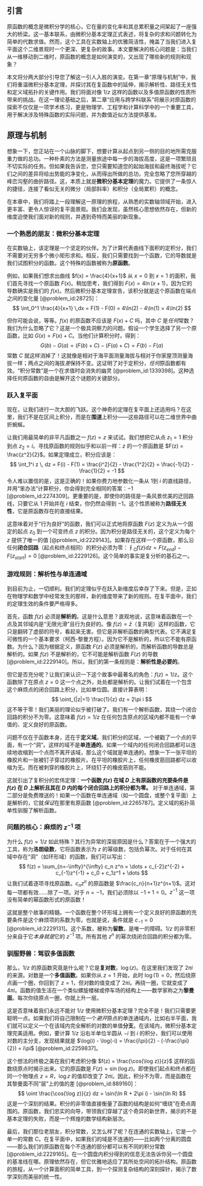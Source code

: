 ## 引言
原函数的概念是微积分学的核心，它在量的变化率和其总累积量之间架起了一座强大的桥梁。这一基本联系，由微积分基本定理正式表述，将复杂的求和问题转化为简单的代数求值。然而，这个工具在实数轴上的优雅简洁性，掩盖了当我们进入复平面这个二维景观时一个更深、更复杂的故事。本文要解决的核心问题是：当我们从一维移动到二维时，原函数的概念是如何演变的，又出现了哪些新的规则和现象？

本文将分两大部分引导您了解这一引人入胜的演变。在第一章“原理与机制”中，我们将重温微积分基本定理，并探讨其在复函数中的延伸，揭示解析性、路径无关性和定义域拓扑的关键作用。我们将面对像 $1/z$ 这样的函数以及多值原函数的性质所带来的挑战。在这一理论基础之后，第二章“应用与跨学科联系”将展示对原函数的探索不仅仅是一项学术练习，更是物理学、工程学和计算科学中的一个重要工具，用于解决涉及特殊函数的实际问题，并为数值近似方法提供基准。

## 原理与机制

想象一下，您正站在一个山脉的脚下，想要计算从起点到另一侧的目的地所需克服重力做的总功。一种朴素的方法是测量旅途中每一步的海拔高度，这是一项繁琐且不切实际的任务。但如果我告诉您，您只需要知道您的起始海拔和最终海拔呢？它们之间的差异将给出势能的净变化，从而得出所做的总功，完全忽略了您所穿越的峰峦沟壑的曲折路径。这，本质上就是**微积分基本定理**的魔力。它提供了一条惊人的捷径，连接了看似无关的微分（局部斜率）和积分（全局累积）的概念。

在本章中，我们将踏上一段理解这一原理的旅程，从熟悉的实数轴领域开始，进入更丰富、更令人惊讶的复平面景观。我们会发现，虽然核心思想依然存在，但新的维度迫使我们面对新的规则，并遇到奇特而美丽的新现象。

### 一个熟悉的朋友：微积分基本定理

在实数轴上，该定理是一个坚定的伙伴。为了计算代表曲线下面积的定积分，我们不需要对无穷多个微小矩形求和。相反，我们只需要找到一个函数，它的导数就是我们试图积分的函数。这个特殊的函数被称为**原函数**。

例如，如果我们想求出曲线 $f(x) = \frac{4}{x+1}$ 从 $x=0$ 到 $x=1$ 的面积，我们首先寻找一个原函数 $F(x)$。稍加思考，我们得到 $F(x) = 4\ln(x+1)$，因为它的导数确实是我们的 $f(x)$。然后微积分基本定理宣告，该积分就是这个原函数在端点之间的变化量 [@problem_id:28725]：
$$
\int_0^1 \frac{4}{x+1} \,dx = F(1) - F(0) = 4\ln(2) - 4\ln(1) = 4\ln(2)
$$

但你可能会说，等等。$f(x)$ 的原函数不应该是 $F(x) + C$ 吗，其中 $C$ 是*任何*常数？我们为什么忽略了它？这是一个极具洞察力的问题。假设一个学生选择了另一个原函数，比如 $G(x) = F(x) + C$。当他们计算积分时，得到：
$$
G(b) - G(a) = (F(b) + C) - (F(a) + C) = F(b) - F(a)
$$
常数 $C$ 就这样消掉了！这就像是相对于海平面测量海拔与相对于你家屋顶测量海拔一样；两点之间的海拔*差*保持不变。这证明了对于定积分，*任何*原函数都有效。“积分常数”是一个在求值时会消失的幽灵 [@problem_id:1339398]。这种选择任何原函数的自由是解开这个谜题的关键部分。

### 跃入复平面

现在，让我们进行一次大胆的飞跃。这个神奇的定理在复平面上还适用吗？在这里，我们不是在区间上积分，而是在**围道**上积分——这些路径可以在二维世界中曲折蜿蜒。

让我们用最简单的非平凡函数之一 $f(z) = z$ 来试试。我们想把它从点 $z_1 = 1$ 积分到点 $z_2 = i$。寻找原函数的规则似乎和以前一样：$z$ 的一个原函数是 $F(z) = \frac{z^2}{2}$。如果定理成立，积分应该是：
$$
\int_1^i z \, dz = F(i) - F(1) = \frac{i^2}{2} - \frac{1^2}{2} = \frac{-1}{2} - \frac{1}{2} = -1
$$
令人难以置信的是，这是正确的！如果你费力地参数化一条从 $1$到 $i$ 的直线路径，并用“笨办法”计算积分，你会得到完全相同的答案：$-1$ [@problem_id:2274309]。更重要的是，即使你的路径是一条风景优美的迂回路线，只要它从 $1$ 开始并在 $i$ 结束，你仍然会得到 $-1$。这个性质被称为**路径无关性**，它是原函数存在的直接结果。

这意味着对于“行为良好”的函数，我们可以正式地将原函数 $F(z)$ 定义为从一个固定的起点 $z_0$ 到一个可变终点 $z$ 的积分。因为积分是路径无关的，这个定义为每个 $z$ 提供了唯一的值 [@problem_id:2229143]。如果存在这样一个原函数，那么沿任何**闭合回路**（起点和终点相同）的积分必须为零：$\oint_C f(z) dz = F(z_{end}) - F(z_{start}) = 0$ [@problem_id:2229126]。这个简单的事实是复分析的基石之一。

### 游戏规则：解析性与单连通域

到目前为止，一切顺利。我们的定理似乎在跃入新维度后幸存了下来。但是，正如在物理学和数学中经常发生的那样，新的维度带来了新的规则。在复平面中，我们的定理生效的条件要严格得多。

首先，函数 $f(z)$ 必须是**解析的**。这是什么意思？直观地说，这意味着函数在一个点及其邻域内是“无限光滑”且行为良好的。像 $f(z) = \bar{z}$（复共轭）这样的函数，它只是翻转了虚部的符号，看起来无害。但它是非解析函数的典型代表。它不满足复可微性的一个基本要求（柯西-黎曼方程）。因为它不是解析的，所以它不能有原函数。为什么？因为根据定义，原函数 $F(z)$ 必须是解析的，而解析函数的导数总是解析的。如果 $f(z)$ 不是解析的，它不可能是解析函数 $F(z)$ 的导数 [@problem_id:2229140]。所以，我们的第一条规则是：**解析性是必要的**。

但它是否充分呢？让我们来认识一下这个故事中最著名的角色：$f(z) = 1/z$。这个函数除了在原点 $z=0$ 这一个点之外，处处都是解析的。让我们试着在一个包含这个麻烦点的闭合回路上积分，比如单位圆。直接计算表明：
$$
\oint_{|z|=1} \frac{1}{z} dz = 2\pi i
$$
这不等于零！我们美丽的理论似乎被打破了。我们有一个解析函数，其绕一个闭合回路的积分不为零。这意味着 $f(z)=1/z$ 在任何包含原点的区域内都不能有一个单值的、定义良好的原函数。

问题不仅在于函数本身，还在于**定义域**。我们积分的区域，一个被戳了一个点的平面，有一个“洞”。这样的域不是**单连通的**。如果一个域内的任何闭合回路都可以连续地收缩到一个点而不离开该域，那么这个域就是单连通的。想象一下一张平坦的橡胶片和一张被钉子穿过的橡胶片。在平坦的橡胶片上，任何橡皮筋回路都可以收缩为无。而在被刺穿的橡胶片上，环绕钉子的橡皮筋则不能。

这就引出了复积分的宏伟定理：**一个函数 $f(z)$ 在域 $D$ 上有原函数的充要条件是 $f(z)$ 在 $D$ 上解析且其在 $D$ 内的每个闭合回路上的积分都为零。** 对于单连通域，第二部分是免费赠送的！如果一个函数在单连通域（如一个圆盘，或整个复平面）上是解析的，它就*保证*在那里有原函数 [@problem_id:2265787]。定义域的拓扑简单性驯服了解析函数。

### 问题的核心：麻烦的 $z^{-1}$ 项

为什么 $f(z) = 1/z$ 如此特殊？其行为异常的深层原因是什么？答案在于一个强大的工具，称为**洛朗级数**，它将函数表示为 $z$ 的幂级数，包括负幂次。对于任何在其域中存在“洞”（如环形域）的函数，我们可以写出：
$$
f(z) = \sum_{n=-\infty}^{\infty} c_n z^n = \dots + c_{-2}z^{-2} + c_{-1}z^{-1} + c_0 + c_1z^1 + \dots
$$
让我们试着逐项寻找原函数。$c_n z^n$ 的原函数是 $\frac{c_n}{n+1}z^{n+1}$。这对每一项都有效……除了一项。对于 $n=-1$，我们必须除以 $-1+1=0$。$z^{-1}$ 这一项没有简单的幂函数形式的原函数！

这就是整个故事的精髓。一个函数在整个环形域上拥有一个定义良好的原函数的充要条件是这个麻烦项的系数为零。也就是说，条件就是 $c_{-1} = 0$ [@problem_id:2229131]。这个系数，被称为**留数**，是唯一的障碍。$1/z$ 的非零积分来自于它*本身就是*它的 $z^{-1}$ 项。所有其他 $z^n$ 的幂次绕闭合回路的积分都为零。

### 驯服野兽：驾驭多值函数

那么，$1/z$ 的原函数究竟是什么呢？它是**复对数**，$\log(z)$。在这里我们发现了 $2\pi i$ 的来源。对数是一个**多值函数**。如果你从 $z=1$ 开始，此时 $\log(1)=0$，然后绕原点画一个圈，你回到了 $z=1$，但对数的值变成了 $2\pi i$。再绕一圈，它就变成了 $4\pi i$。函数的值生活在一个类似螺旋楼梯或停车场的结构上——数学家称之为**黎曼面**。每次你绕原点一圈，你就上升一层。

这是否意味着我们永远不能对 $1/z$ 使用微积分基本定理？完全不是！我们只需要更聪明一点。如果我们将自己限制在一个*避开*原点的单连通域内，比如右半平面，我们就可以定义一个在该域内完全解析的对数的单值**分支**。在该域内，微积分基本定理完美适用。例如，要计算 $1/z$ 沿右半单位半圆从 $-i$ 到 $i$ 的积分，我们可以使用对数的主分支，发现结果就是 $\log(i) - \log(-i) = \frac{i\pi}{2} - (-\frac{i\pi}{2}) = i\pi$ [@problem_id:2259837]。

这个想法的终极之美在我们考虑积分像 $f(z) = \frac{\cos(\log z)}{z}$ 这样的函数绕原点时揭示出来。它的原函数是 $F(z) = \sin(\log z)$。即使我们起点和终点都在同一个物理点 $z=R$，$\log z$ 的值却改变了 $2\pi i$。因此，积分不为零，而是函数在其黎曼面不同“层”上的值的差 [@problem_id:889160]：
$$
\oint \frac{\cos(\log z)}{z} dz = \sin(\ln R + 2\pi i) - \sin(\ln R)
$$
这是一个深刻的结果。积分的非零值直接衡量了函数的结构是如何“缠绕”在奇点周围的。原函数，我们忠实的向导，带领我们穿越了这个奇异的新世界，揭示的不是基本定理的失败，而是一个辉煌的数学结构新层次。

最后，我们那位老朋友，积分常数，又怎么样了呢？在连通的实数轴上，它是一个单一的常数 $C$。在复平面中，如果我们的域是不连通的——比如两个分离的圆盘——那么我们的原函数在每个不连通的部分都可以有不同的积分常数 [@problem_id:2229165]。在一个圆盘内积分得到的信息无法告诉你另一个圆盘的基准线在哪。原理依然存在，但它优雅地适应了其所处空间的拓扑结构。原函数的旅程，从一个计算面积的简单工具，到一个探测复杂结构的深刻探针，揭示了数学深刻而美丽的统一性。

